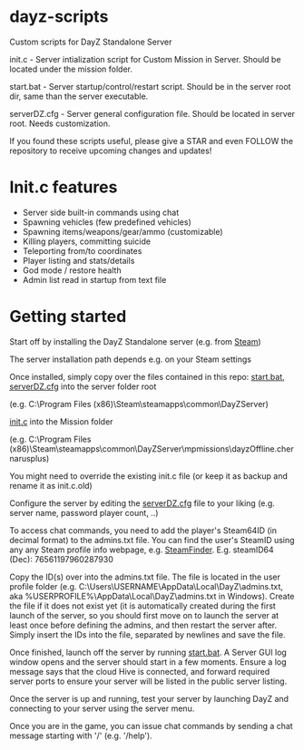 # dayz-scripts
Custom scripts for DayZ Standalone Server

init.c - Server intialization script for Custom Mission in Server. Should be located under the mission folder.

start.bat - Server startup/control/restart script. Should be in the server root dir, same than the server executable.

serverDZ.cfg - Server general configuration file. Should be located in server root. Needs customization.

If you found these scripts useful, please give a STAR and even FOLLOW the repository to receive upcoming changes and updates!

# Init.c features

- Server side built-in commands using chat
- Spawning vehicles (few predefined vehicles)
- Spawning items/weapons/gear/ammo (customizable)
- Killing players, committing suicide
- Teleporting from/to coordinates
- Player listing and stats/details
- God mode / restore health
- Admin list read in startup from text file

# Getting started

Start off by installing the DayZ Standalone server (e.g. from [Steam](https://store.steampowered.com/about/))

The server installation path depends e.g. on your Steam settings

Once installed, simply copy over the files contained in this repo:
  [start.bat](start.bat), [serverDZ.cfg](serverDZ.cfg) into the server folder root 
  
  (e.g. C:\Program Files (x86)\Steam\steamapps\common\DayZServer\)
  
  [init.c](init.c) into the Mission folder 
  
  (e.g. C:\Program Files (x86)\Steam\steamapps\common\DayZServer\mpmissions\dayzOffline.chernarusplus\)
  
  You might need to override the existing init.c file (or keep it as backup and rename it as init.c.old)

Configure the server by editing the [serverDZ.cfg](serverDZ.cfg) file to your liking (e.g. server name, password player count, ..)

To access chat commands, you need to add the player's Steam64ID (in decimal format) to the admins.txt file. You can find the user's SteamID using any any Steam profile info webpage, e.g. [SteamFinder](https://www.steamidfinder.com/). E.g. steamID64 (Dec): 76561197960287930

Copy the ID(s) over into the admins.txt file. The file is located in the user profile folder (e.g. C:\Users\USERNAME\AppData\Local\DayZ\admins.txt, aka %USERPROFILE%\AppData\Local\DayZ\admins.txt in Windows). Create the file if it does not exist yet (it is automatically created during the first launch of the server, so you should first move on to launch the server at least once before defining the admins, and then restart the server after. Simply insert the IDs into the file, separated by newlines and save the file.

Once finished, launch off the server by running [start.bat](start.bat). A Server GUI log window opens and the server should start in a few moments. Ensure a log message says that the cloud Hive is connected, and forward required server ports to ensure your server will be listed in the public server listing.

Once the server is up and running, test your server by launching DayZ and connecting to your server using the server menu.

Once you are in the game, you can issue chat commands by sending a chat message starting with '/' (e.g. '/help').
